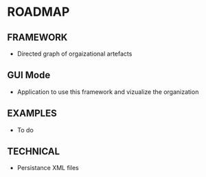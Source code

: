 # ROADMAP

## FRAMEWORK
* Directed graph of orgaizational artefacts 

## GUI Mode
* Application to use this framework and vizualize the organization

## EXAMPLES
* To do

## TECHNICAL
* Persistance XML files